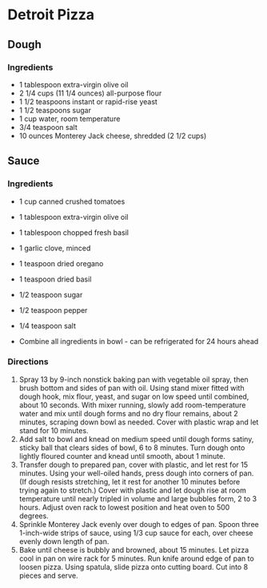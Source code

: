 # Detroit Pizza

## Dough

### Ingredients
* 1 tablespoon extra-virgin olive oil
* 2 1/4 cups (11 1/4 ounces) all-purpose flour
* 1 1/2 teaspoons instant or rapid-rise yeast
* 1 1/2 teaspoons sugar
* 1 cup water, room temperature
* 3/4 teaspoon salt
* 10 ounces Monterey Jack cheese, shredded (2 1/2 cups)

## Sauce

### Ingredients
* 1 cup canned crushed tomatoes
* 1 tablespoon extra-virgin olive oil
* 1 tablespoon chopped fresh basil
* 1 garlic clove, minced
* 1 teaspoon dried oregano
* 1 teaspoon dried basil
* 1/2 teaspoon sugar
* 1/2 teaspoon pepper
* 1/4 teaspoon salt

* Combine all ingredients in bowl - can be refrigerated for 24 hours ahead

### Directions
1. Spray 13 by 9-inch nonstick baking pan with vegetable oil spray, then brush bottom and sides of pan with oil. Using stand mixer fitted with dough hook, mix flour, yeast, and sugar on low speed until combined, about 10 seconds. With mixer running, slowly add room-temperature water and mix until dough forms and no dry flour remains, about 2 minutes, scraping down bowl as needed. Cover with plastic wrap and let stand for 10 minutes.
2.  Add salt to bowl and knead on medium speed until dough forms satiny, sticky ball that clears sides of bowl, 6 to 8 minutes. Turn dough onto lightly floured counter and knead until smooth, about 1 minute.
3.  Transfer dough to prepared pan, cover with plastic, and let rest for 15 minutes. Using your well-oiled hands, press dough into corners of pan. (If dough resists stretching, let it rest for another 10 minutes before trying again to stretch.) Cover with plastic and let dough rise at room temperature until nearly tripled in volume and large bubbles form, 2 to 3 hours. Adjust oven rack to lowest position and heat oven to 500 degrees.
4. Sprinkle Monterey Jack evenly over dough to edges of pan. Spoon three 1-inch-wide strips of sauce, using 1/3 cup sauce for each, over cheese evenly down length of pan.
5.  Bake until cheese is bubbly and browned, about 15 minutes. Let pizza cool in pan on wire rack for 5 minutes. Run knife around edge of pan to loosen pizza. Using spatula, slide pizza onto cutting board. Cut into 8 pieces and serve.
